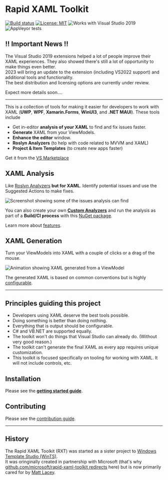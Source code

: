 
# Rapid XAML Toolkit

[![Build status](https://ci.appveyor.com/api/projects/status/kryvt4vdvy39940m/branch/dev?svg=true)](https://ci.appveyor.com/project/mrlacey/rapid-xaml-toolkit/branch/dev)
[![License: MIT](https://img.shields.io/badge/License-MIT-green.svg)](LICENSE)
![Works with Visual Studio 2019](https://img.shields.io/static/v1.svg?label=VS&message=2019&color=5F2E96)
![AppVeyor tests](https://img.shields.io/appveyor/tests/mrlacey/rapid-xaml-toolkit)

## ‼️ Important News ‼️

The Visual Studio 2019 extensions helped a lot of people improve their XAML experiences. They also showed there's still a lot of opportunity to make things even better.  
2023 will bring an update to the extension (including VS2022 support) and additional tools and functionality.  
The best distribution and licensing options are currently under review.

Expect more details soon....

---

This is a collection of tools for making it easier for developers to work with XAML (**UWP**, **WPF**,  **Xamarin.Forms**, **WinUI3**, and **.NET MAUI**). These tools include

- Get in-editor **analysis of your XAML** to find and fix issues faster.
- **Generate** XAML from your ViewModels.
- **Enhance the editor** window.
- **Roslyn Analyzers** (to help with code related to MVVM and XAML)
- **Project & Item Templates** (to create new apps faster)

Get it from the [VS Marketplace](https://marketplace.visualstudio.com/items?itemName=MattLaceyLtd.RapidXamlToolkit)

## XAML Analysis

Like [Roslyn Analyzers](https://docs.microsoft.com/en-us/visualstudio/code-quality/roslyn-analyzers-overview?view=vs-2019) **but for XAML**. Identify potential issues and use the Suggested Actions to make fixes.

![Screenshot showing some of the issues analysis can find](./docs/Assets/xaml-analysis-example.png)

You can also create your own [**Custom Analyzers**](./docs/custom-analysis.md) and run the analysis as part of a **Build/CI process** with this [NuGet package](https://www.nuget.org/packages/RapidXaml.BuildAnalysis/).

Learn more about [features](./docs/features.md).

## XAML Generation

Turn your ViewModels into XAML with a couple of clicks or a drag of the mouse.

![Animation showing XAML generated from a ViewModel](./docs/Assets/drag-drop-gen.gif)

The generated XAML is based on common conventions but is highly [configurable](./docs/configuration.md).

---

## Principles guiding this project

- Developers using XAML deserve the best tools possible.
- Doing something is better than doing nothing.
- Everything that is output should be configurable.
- C# and VB.NET are supported equally.
- The toolkit won't do things that Visual Studio can already do. (Without very good reason.)
- The toolkit can't generate the final XAML as every app requires unique customization.
- This toolkit is focused specifically on tooling for working with XAML. It will not include controls, etc.

## Installation

Please see the [**getting started guide**](./docs/getting-started.md).

## Contributing

Please see the [contribution guide](./CONTRIBUTING.md).

---

## History

The Rapid XAML Toolkit (RXT) was started as a sister project to [Windows Template Studio (WinTS)](https://aka.ms/wts).  
It was oringinally created in partnership with Microsoft (that's why [github.com/microsoft/rapid-xaml-toolkit redirects](github.com/microsoft/rapid-xaml-toolkit) here) but is now primarily cared for by [Matt Lacey](https://github.com/mrlacey).
